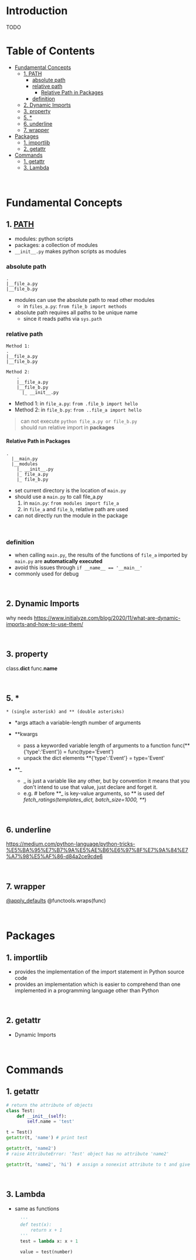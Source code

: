 <!-- omit in toc -->
# Introduction
TODO
<br />

<!-- omit in toc -->
# Table of Contents
- [Fundamental Concepts](#fundamental-concepts)
  - [1. PATH](#1-path)
    - [absolute path](#absolute-path)
    - [relative path](#relative-path)
      - [Relative Path in Packages](#relative-path-in-packages)
    - [definition](#definition)
  - [2. Dynamic Imports](#2-dynamic-imports)
  - [3. property](#3-property)
  - [5. *](#5-)
  - [6. underline](#6-underline)
  - [7. wrapper](#7-wrapper)
- [Packages](#packages)
  - [1. importlib](#1-importlib)
  - [2. getattr](#2-getattr)
- [Commands](#commands)
  - [1. getattr](#1-getattr)
  - [3. Lambda](#3-lambda)

<br />

# Fundamental Concepts

## 1. [PATH](https://carsonwah.github.io/15213187969322.html)
* modules: python scripts
* packages: a collection of modules
* `__init__.py` makes python scripts as modules
### absolute path
    . 
    |__file_a.py 
    |__file_b.py 

* modules can use the absolute path to read other modules
  * in `files_a.py`: `from file_b import methods`
* absolute path requires all paths to be unique name
  * since it reads paths via `sys.path`

### relative path
    
    Method 1:
    . 
    |__file_a.py 
    |__file_b.py 

    Method 2:
        . 
        |__file_a.py 
        |__file_b.py 
          |_ __init__.py
    
  * Method 1: in `file_a.py`: `from .file_b import hello`
  * Method 2: in `file_b.py`: `from ..file_a import hello`
  > can not execute `python file_a.py or file_b.py` <br />
  > should run relative import in **packages**

#### Relative Path in Packages
    . 
      |__main.py 
      |__modules 
        |_ __init__.py
        |_ file_a.py
        |_ file_b.py


* set current directory is the location of `main.py`
* should use a `main.py` to call file_a.py
  1. in `main.py`: `from modules import file_a`
  2. in `file_a` and `file_b`, relative path are used
* can not directly run the module in the package
  
<br />

        

### definition
* when calling `main.py`, the results of the functions of `file_a` imported by `main.py` are **automatically executed**
* avoid this issues through `if __name__ == '__main__'`
* commonly used for debug 



<br />

## 2. Dynamic Imports
why needs
https://www.initialyze.com/blog/2020/11/what-are-dynamic-imports-and-how-to-use-them/

<br />

## 3. property
class.__dict__
func.__name__

<br />

## 5. * 
    * (single asterisk) and ** (double asterisks)
* *args
  attach a variable-length number of arguments
  
* **kwargs
  * pass a keyworded variable length of arguments to a function
        func(**{'type':'Event'}) = func(type='Event')
  * unpack the dict elements 
        **{'type':'Event'} = type='Event'

* **_
  * _ is just a variable like any other, but by convention it means that you don't intend to use that value, just declare and forget it.
  * e.g.
        # before **_ is key-value arguments, so ** is used
        def _fetch_ratings(templates_dict, batch_size=1000, **_)

<br />

## 6. underline

https://medium.com/python-language/python-tricks-%E5%BA%95%E7%B7%9A%E5%AE%B6%E6%97%8F%E7%9A%84%E7%A7%98%E5%AF%86-d84a2ce9cde6

<br />

## 7. wrapper
[@apply_defaults](https://airflow.apache.org/docs/apache-airflow/stable/_modules/airflow/models/baseoperator.html#BaseOperator)
  @functools.wraps(func)

<br />



# Packages

## 1. importlib
* provides the implementation of the import statement in Python source code
* provides an implementation which is easier to comprehend than one implemented in a programming language other than Python

<br />

## 2. getattr
* Dynamic Imports

<br />

# Commands 

## 1. getattr
  ```python
  # return the attribute of objects
  class Test:
      def __init__(self):
          self.name = 'test'
  
  t = Test()
  getattr(t, 'name') # print test

  getattr(t, 'name2') 
  # raise AttributeError: 'Test' object has no attribute 'name2'

  getattr(t, 'name2', 'hi')  # assign a nonexist attribute to t and give a default value, hi
  ``` 

<br />


## 3. Lambda
* same as functions
  ```python
    '''
    def test(x):
        return x + 1
    '''
    test = lambda x: x + 1

    value = test(number)
  ```













